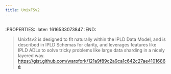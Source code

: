 ```yaml
---
title: UnixFSv2
---
```


## 
:PROPERTIES:
:later: 1616533073847
:END:
> Unixfsv2 is designed to fit naturally within the IPLD Data Model, and is described in IPLD Schemas for clarity, and leverages features like IPLD ADLs to solve tricky problems like large data sharding in a nicely layered way.
 https://gist.github.com/warpfork/121a9f89c2a9ca1c642c27ae4101686e
##